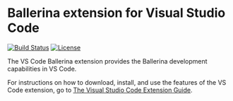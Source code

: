 # Ballerina extension for Visual Studio Code

[![Build Status](https://travis-ci.com/ballerina-platform/plugin-vscode.svg?branch=master)](https://travis-ci.org/ballerina-platform/plugin-vscode)
[![License](https://img.shields.io/badge/License-Apache%202.0-blue.svg)](https://github.com/ballerina-platform/plugin-vscode/blob/master/LICENSE)

The VS Code Ballerina extension provides the Ballerina development capabilities in VS Code. 

For instructions on how to download, install, and use the features of the VS Code extension, go to [The Visual Studio Code Extension Guide](https://ballerina.io/learn/tools-ides/vscode-plugin/).
